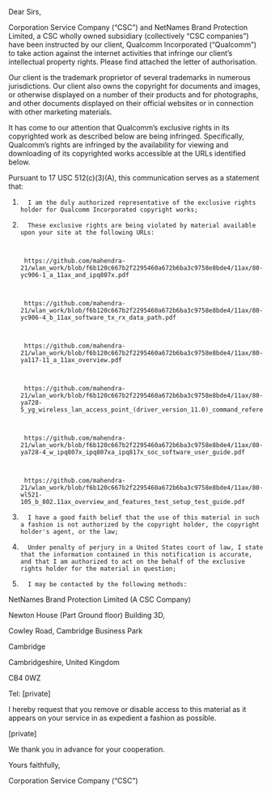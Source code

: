 Dear Sirs,

 

Corporation Service Company (“CSC”) and NetNames Brand Protection Limited, a CSC wholly owned subsidiary (collectively “CSC companies”) have been instructed by our client, Qualcomm Incorporated (“Qualcomm”) to take action against the internet activities that infringe our client’s intellectual property rights. Please find attached the letter of authorisation.

 

Our client is the trademark proprietor of several trademarks in numerous jurisdictions. Our client also owns the copyright for documents and images, or otherwise displayed on a number of their products and for photographs, and other documents displayed on their official websites or in connection with other marketing materials.


It has come to our attention that Qualcomm’s exclusive rights in its copyrighted work as described below are being infringed.  Specifically, Qualcomm’s rights are infringed by the availability for viewing and downloading of its copyrighted works accessible at the URLs identified below.

Pursuant to 17 USC 512(c)(3)(A), this communication serves as a statement that:

 

1.       I am the duly authorized representative of the exclusive rights holder for Qualcomm Incorporated copyright works;

2.       These exclusive rights are being violated by material available upon your site at the following URLs:

 

        https://github.com/mahendra-21/wlan_work/blob/f6b120c667b2f2295460a672b6ba3c9758e8bde4/11ax/80-yc906-1_a_11ax_and_ipq807x.pdf  

 

        https://github.com/mahendra-21/wlan_work/blob/f6b120c667b2f2295460a672b6ba3c9758e8bde4/11ax/80-yc906-4_b_11ax_software_tx_rx_data_path.pdf  

       

        https://github.com/mahendra-21/wlan_work/blob/f6b120c667b2f2295460a672b6ba3c9758e8bde4/11ax/80-ya117-11_a_11ax_overview.pdf  

       

        https://github.com/mahendra-21/wlan_work/blob/f6b120c667b2f2295460a672b6ba3c9758e8bde4/11ax/80-ya728-5_yg_wireless_lan_access_point_(driver_version_11.0)_command_reference_guide.pdf  

       

        https://github.com/mahendra-21/wlan_work/blob/f6b120c667b2f2295460a672b6ba3c9758e8bde4/11ax/80-ya728-4_w_ipq807x_ipq807xa_ipq817x_soc_software_user_guide.pdf  

       

        https://github.com/mahendra-21/wlan_work/blob/f6b120c667b2f2295460a672b6ba3c9758e8bde4/11ax/80-wl521-105_b_802.11ax_overview_and_features_test_setup_test_guide.pdf  

 

3.       I have a good faith belief that the use of this material in such a fashion is not authorized by the copyright holder, the copyright holder's agent, or the law;

4.       Under penalty of perjury in a United States court of law, I state that the information contained in this notification is accurate, and that I am authorized to act on the behalf of the exclusive rights holder for the material in question;

5.       I may be contacted by the following methods:

 

NetNames Brand Protection Limited (A CSC Company)

Newton House (Part Ground floor) Building 3D,

Cowley Road, Cambridge Business Park

Cambridge

Cambridgeshire, United Kingdom

CB4 0WZ

Tel: [private]  

 

I hereby request that you remove or disable access to this material as it appears on your service in as expedient a fashion as possible.

 

[private]  

We thank you in advance for your cooperation.

  

Yours faithfully,

Corporation Service Company (“CSC”)
